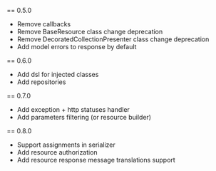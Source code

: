 == 0.5.0
* Remove callbacks
* Remove BaseResource class change deprecation
* Remove DecoratedCollectionPresenter class change deprecation
* Add model errors to response by default

== 0.6.0
* Add dsl for injected classes
* Add repositories

== 0.7.0
* Add exception + http statuses handler
* Add parameters filtering (or resource builder)

== 0.8.0
* Support assignments in serializer
* Add resource authorization
* Add resource response message translations support
